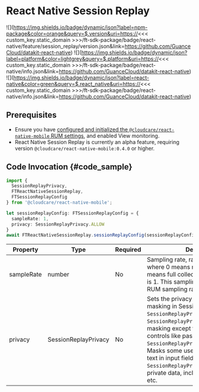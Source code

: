 # React Native Session Replay

![](https://img.shields.io/badge/dynamic/json?label=npm-package&color=orange&query=$.version&uri=https://<<< custom_key.static_domain >>>/ft-sdk-package/badge/react-native/feature/session_replay/version.json&link=https://github.com/GuanceCloud/datakit-react-native) ![](https://img.shields.io/badge/dynamic/json?label=platform&color=lightgrey&query=$.platform&uri=https://<<< custom_key.static_domain >>>/ft-sdk-package/badge/react-native/info.json&link=https://github.com/GuanceCloud/datakit-react-native) ![](https://img.shields.io/badge/dynamic/json?label=react-native&color=green&query=$.react_native&uri=https://<<< custom_key.static_domain >>>/ft-sdk-package/badge/react-native/info.json&link=https://github.com/GuanceCloud/datakit-react-native)

## Prerequisites

* Ensure you have [configured and initialized the `@cloudcare/react-native-mobile` RUM settings](../../../react-native/app-access.md), and enabled View monitoring.
* React Native Session Replay is currently an alpha feature, requiring version `@cloudcare/react-native-mobile:0.4.0` or higher.

## Code Invocation {#code_sample}

```typescript
import {
  SessionReplayPrivacy,
  FTReactNativeSessionReplay,
  FTSessionReplayConfig
} from '@cloudcare/react-native-mobile';

let sessionReplayConfig: FTSessionReplayConfig = {
  sampleRate: 1,
  privacy: SessionReplayPrivacy.ALLOW
}
await FTReactNativeSessionReplay.sessionReplayConfig(sessionReplayConfig);
```

| Property   | Type                 | Required | Description                                                         |
| ---------- | -------------------- | -------- | ------------------------------------------------------------------- |
| sampleRate | number               | No       | Sampling rate, ranging from [0,1], where 0 means no collection, and 1 means full collection. The default value is 1. This sampling rate is based on the RUM sampling rate. |
| privacy    | SessionReplayPrivacy | No       | Sets the privacy level for content masking in Session Replay. Default is `SessionReplayPrivacy.MASK`.<br/>`SessionReplayPrivacy.ALLOW`: No masking except for sensitive input controls like password fields<br/>`SessionReplayPrivacy.MASK_USER_INPUT`: Masks some user input data, including text in input fields, Switches, etc.<br>`SessionReplayPrivacy.MASK`: Masks all private data, including text, Switches, etc. |
